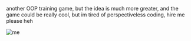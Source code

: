 another OOP training game, but the idea is much more greater,
and the game could be really cool,
but im tired of perspectiveless coding,
hire me please heh

![me]('./trash/introAnim.gif')
